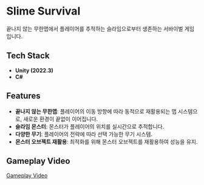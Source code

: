 # Slime Survival  
끝나지 않는 무한맵에서 플레이어를 추적하는 슬라임으로부터 생존하는 서바이벌 게임입니다. 

## Tech Stack  
- **Unity (2022.3)**  
- **C#**  

## Features  
- **끝나지 않는 무한맵**: 플레이어의 이동 방향에 따라 동적으로 재활용되는 맵 시스템으로, 새로운 환경이 끝없이 이어집니다.
- **슬라임 몬스터**: 몬스터가 플레이어의 위치를 실시간으로 추적합니다.
- **다양한 무기**: 플레이어의 전략에 따라 선택 가능한 무기 시스템.   
- **몬스터 오브젝트 재활용**: 최적화를 위해 몬스터 오브젝트를 재활용하여 성능을 유지.

## Gameplay Video
[Gameplay Video](https://youtu.be/U70Z8GzbzvU)  
